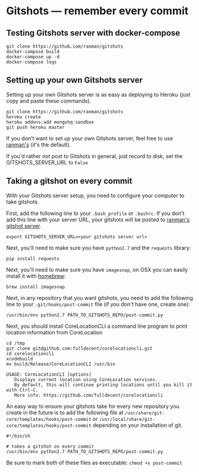 # Gitshots — remember every commit

## Testing Gitshots server with docker-compose

    git clone https://github.com/ranman/gitshots
    docker-compose build
    docker-compose up -d
    docker-compose logs


## Setting up your own Gitshots server

Setting up your own Gitshots server is as easy as deploying to Heroku (just copy and paste these commands).

    git clone https://github.com/ranman/gitshots
    heroku create
    heroku addons:add mongohq:sandbox
    git push heroku master

If you don't want to set up your own Gitshots server, feel free to use [ranman's](http://gitshots.ranman.org) (it's the default).

If you'd rather not post to Gitshots in general, just record to disk, set the GITSHOTS_SERVER_URL to `False`

## Taking a gitshot on every commit

With your Gitshots server setup, you need to configure your computer to take gitshots.

First, add the following line to your `.bash_profile` or `.bashrc`. If you don't add this line with your server URL, your gitshots will be posted to [ranman's gitshot server](http://gitshots.ranman.org).

    export GITSHOTS_SERVER_URL=<your gitshots server url>

Next, you'll need to make sure you have `python2.7` and the `requests` library:

    pip install requests

Next, you'll need to make sure you have `imagesnap`, on OSX you can easily install it with [homebrew](http://mxcl.github.io/homebrew/):

    brew install imagesnap

Next, in any repository that you want gitshots, you need to add the following line to your `.git/hooks/post-commit` file (if you don't have one, create one):

    /usr/bin/env python2.7 PATH_TO_GITSHOTS_REPO/post-commit.py

Next, you should install CoreLocationCLI a command line program to print location information from CoreLocation 

    cd /tmp
    git clone git@github.com:fulldecent/corelocationcli.git
    cd corelocationcli
    xcodebuild
    mv build/Release/CoreLocationCLI /usr/bin

    USAGE: CoreLocationCLI [options]
       Displays current location using CoreLocation services.
       By default, this will continue printing locations until you kill it with Ctrl-C. 
       More info: https://github.com/fulldecent/corelocationcli

An easy way to ensure your gitshots take for every new repository you create in the future is to add the following file at `/usr/share/git-core/templates/hooks/post-commit` or `/usr/local/share/git-core/templates/hooks/post-commit` depending on your installation of git.

    #!/bin/sh

    # takes a gitshot on every commit
    /usr/bin/env python2.7 PATH_TO_GITSHOTS_REPO/post-commit.py

Be sure to mark both of these files as executable: `chmod +x post-commit`
